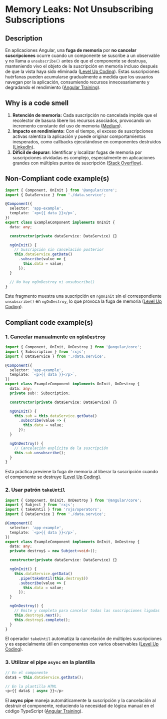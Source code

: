 # Memory Leaks: Not Unsubscribing Subscriptions

## Description

En aplicaciones Angular, una **fuga de memoria** por **no cancelar suscripciones** ocurre cuando un componente se suscribe a un observable y no llama a `unsubscribe()` antes de que el componente se destruya, manteniendo vivo el objeto de la suscripción en memoria incluso después de que la vista haya sido eliminada ([Level Up Coding][1]). Estas suscripciones huérfanas pueden acumularse gradualmente a medida que los usuarios navegan por la aplicación, consumiendo recursos innecesariamente y degradando el rendimiento ([Angular Training][2]).

## Why is a code smell

1. **Retención de memoria:** Cada suscripción no cancelada impide que el recolector de basura libere los recursos asociados, provocando un incremento constante del uso de memoria ([Medium][3]).
2. **Impacto en rendimiento:** Con el tiempo, el exceso de suscripciones activas ralentiza la aplicación y puede originar comportamientos inesperados, como callbacks ejecutándose en componentes destruidos ([LinkedIn][4]).
3. **Difícil de depurar:** Identificar y localizar fugas de memoria por suscripciones olvidadas es complejo, especialmente en aplicaciones grandes con múltiples puntos de suscripción ([Stack Overflow][5]).

## Non-Compliant code example(s)

```typescript
import { Component, OnInit } from '@angular/core';
import { DataService } from './data.service';

@Component({
  selector: 'app-example',
  template: `<p>{{ data }}</p>`,
})
export class ExampleComponent implements OnInit {
  data: any;

  constructor(private dataService: DataService) {}

  ngOnInit() {
    // Suscripción sin cancelación posterior
    this.dataService.getData()
      .subscribe(value => {
        this.data = value;
      });
  }

  // No hay ngOnDestroy ni unsubscribe()
}
```

Este fragmento muestra una suscripción en `ngOnInit` sin el correspondiente `unsubscribe()` en `ngOnDestroy`, lo que provoca la fuga de memoria ([Level Up Coding][1]).

## Compliant code example(s)

### 1. Cancelar manualmente en `ngOnDestroy`

```typescript
import { Component, OnInit, OnDestroy } from '@angular/core';
import { Subscription } from 'rxjs';
import { DataService } from './data.service';

@Component({
  selector: 'app-example',
  template: `<p>{{ data }}</p>`,
})
export class ExampleComponent implements OnInit, OnDestroy {
  data: any;
  private sub!: Subscription;

  constructor(private dataService: DataService) {}

  ngOnInit() {
    this.sub = this.dataService.getData()
      .subscribe(value => {
        this.data = value;
      });
  }

  ngOnDestroy() {
    // Cancelación explícita de la suscripción
    this.sub.unsubscribe();
  }
}
```

Esta práctica previene la fuga de memoria al liberar la suscripción cuando el componente se destruye ([Level Up Coding][1]).

### 2. Usar patrón `takeUntil`

```typescript
import { Component, OnInit, OnDestroy } from '@angular/core';
import { Subject } from 'rxjs';
import { takeUntil } from 'rxjs/operators';
import { DataService } from './data.service';

@Component({
  selector: 'app-example',
  template: `<p>{{ data }}</p>`,
})
export class ExampleComponent implements OnInit, OnDestroy {
  data: any;
  private destroy$ = new Subject<void>();

  constructor(private dataService: DataService) {}

  ngOnInit() {
    this.dataService.getData()
      .pipe(takeUntil(this.destroy$))
      .subscribe(value => {
        this.data = value;
      });
  }

  ngOnDestroy() {
    // Emite y completa para cancelar todas las suscripciones ligadas
    this.destroy$.next();
    this.destroy$.complete();
  }
}
```

El operador `takeUntil` automatiza la cancelación de múltiples suscripciones y es especialmente útil en componentes con varios observables ([Level Up Coding][1]).

### 3. Utilizar el pipe `async` en la plantilla

```typescript
// En el componente
data$ = this.dataService.getData();

// En la plantilla HTML
<p>{{ data$ | async }}</p>
```

El **async pipe** maneja automáticamente la suscripción y la cancelación al destruir el componente, reduciendo la necesidad de lógica manual en el código TypeScript ([Angular Training][2]).

[1]: https://levelup.gitconnected.com/preventing-angular-subscription-memory-leaks-65f18eb9cb8e?utm_source=chatgpt.com "Preventing Angular Subscription Memory Leaks - Level Up Coding"
[2]: https://www.angulartraining.com/daily-newsletter/how-to-avoid-memory-leaks-with-rxjs-observables/?srsltid=AfmBOor-nqkgF5q-D9x9wfnz51oyPwRYJ5zKz1e-_yZzd9sMTyAevkUN&utm_source=chatgpt.com "How to avoid memory leaks with RxJs observables? - Angular Training"
[3]: https://medium.com/frontend-simplified/how-i-handle-subscriptions-in-angular-to-avoid-memory-leaks-fbc00ac34616?utm_source=chatgpt.com "How I handle subscriptions in Angular to avoid memory leaks"
[4]: https://www.linkedin.com/pulse/prevent-observable-memory-leaks-angular-rohtash-sethi-mud9c?utm_source=chatgpt.com "Prevent Observable Memory Leaks in Angular - LinkedIn"
[5]: https://stackoverflow.com/questions/77274781/rxjs-subscriptions-in-services-memory-leak?utm_source=chatgpt.com "RxJs subscriptions in services... Memory leak? - Stack Overflow"
